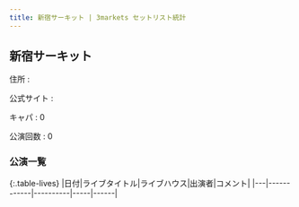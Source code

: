 ```yaml
---
title: 新宿サーキット | 3markets セットリスト統計
---
```

## 新宿サーキット

住所
:    

公式サイト
:    []()

キャパ
:    0

公演回数
: 0


### 公演一覧

{:.table-lives}
|日付|ライブタイトル|ライブハウス|出演者|コメント|
|---|------------|----------|-----|------|
